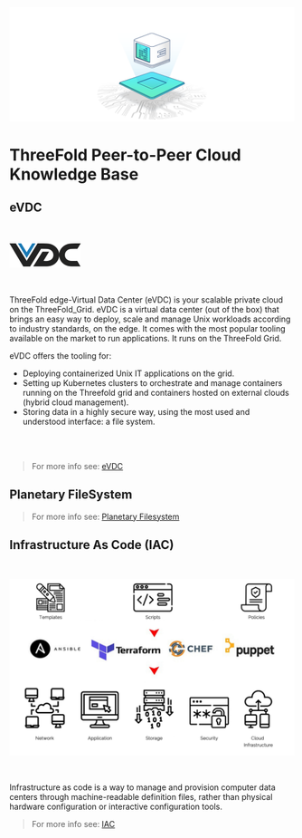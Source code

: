 ![](img/cloud_node.png)

# ThreeFold Peer-to-Peer Cloud Knowledge Base

## eVDC

<br/>

![](img/vdc.png)

<br/>

ThreeFold edge-Virtual Data Center (eVDC) is your scalable private cloud on the ThreeFold_Grid. eVDC is a virtual data center (out of the box) that brings an easy way to deploy, scale and manage Unix workloads according to industry standards, on the edge. It comes with the most popular tooling available on the market to run applications. It runs on the ThreeFold Grid.

eVDC offers the tooling for:

- Deploying containerized Unix IT applications on the grid.
- Setting up Kubernetes clusters to orchestrate and manage containers running on the Threefold grid and containers hosted on external clouds (hybrid cloud management).
- Storing data in a highly secure way, using the most used and understood interface: a file system.

<br/>

<!-- ![](img/evdc.png) -->

<br/>

> For more info see: [eVDC](evdc)

## Planetary FileSystem

> For more info see: [Planetary Filesystem](threefold:threefold_fs)

## Infrastructure As Code (IAC)

<br/>

![](img/iac_intro.png)

<br/>

Infrastructure as code is a way to manage and provision computer data centers through machine-readable definition files, rather than physical hardware configuration or interactive configuration tools.

> For more info see: [IAC](iac)